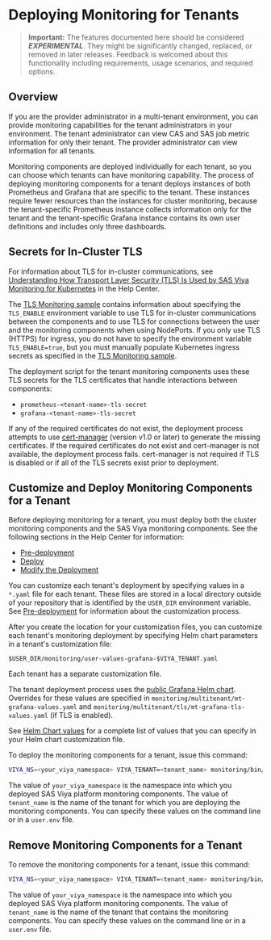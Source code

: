 # Deploying Monitoring for Tenants 

>**Important:** The features documented here should be considered _**EXPERIMENTAL**_.
They might be significantly changed, replaced, or removed in later releases. 
Feedback is welcomed about this functionality including requirements, usage
scenarios, and required options.

## Overview

If you are the provider administrator in a multi-tenant environment, you can 
provide monitoring capabilities for the tenant administrators in your 
environment. The tenant administrator can view CAS and SAS job metric 
information for only their tenant. The provider administrator can view 
information for all tenants.

Monitoring components are deployed individually for each tenant, so you 
can choose which tenants can have monitoring capability. The process of 
deploying monitoring components for a tenant deploys instances of 
both Prometheus and Grafana that are specific to the tenant. These 
instances require fewer resources than the instances for cluster 
monitoring, because the tenant-specific Prometheus instance collects 
information only for the tenant and the tenant-specific Grafana 
instance contains its own user definitions and includes only 
three dashboards. 

## Secrets for In-Cluster TLS

For information about TLS for in-cluster communications, see 
[Understanding How Transport Layer Security (TLS) Is Used by SAS Viya Monitoring for Kubernetes](https://documentation.sas.com/?cdcId=obsrvcdc&cdcVersion=default&docsetId=obsrvdply&docsetTarget=p0ssqw32dy9a44n1rokwojskla19.htm) in the Help
Center. 

The [TLS Monitoring sample](/samples/tls/monitoring) contains information about
specifying the `TLS_ENABLE` environment variable to use TLS for in-cluster
communications between the components and to use TLS for connections between
the user and the monitoring components when using NodePorts. If you only use
TLS (HTTPS) for ingress, you do not have to specify the environment variable
`TLS_ENABLE=true`, but you must manually populate Kubernetes ingress secrets
as specified in the [TLS Monitoring sample](/samples/tls/monitoring).

The deployment script for the tenant monitoring components uses these 
TLS secrets for the TLS certificates that handle interactions 
between components:

* `prometheus-<tenant-name>-tls-secret`
* `grafana-<tenant-name>-tls-secret`

If any of the required certificates do not exist, the deployment process attempts to use [cert-manager](https://cert-manager.io/) (version v1.0 or later) to generate the missing
certificates. If the required certificates do not exist and cert-manager is
not available, the deployment process fails. cert-manager is not required
if TLS is disabled or if all of the TLS secrets exist prior to deployment.
 
## Customize and Deploy Monitoring Components for a Tenant

Before deploying monitoring for a tenant, you must deploy both the cluster 
monitoring components and the SAS Viya monitoring components. See the 
following sections in the Help Center for information:

* [Pre-deployment](https://documentation.sas.com/?cdcId=obsrvcdc&cdcVersion=default&docsetId=obsrvdply&docsetTarget=n1ajbblsxpcgl5n11t13wgtd4d7c.htm)
* [Deploy](https://documentation.sas.com/?cdcId=obsrvcdc&cdcVersion=default&docsetId=obsrvdply&docsetTarget=n1rhzwx0mcnnnun17q11v85bspyk.htm)
* [Modify the Deployment](https://documentation.sas.com/?cdcId=obsrvcdc&cdcVersion=default&docsetId=obsrvdply&docsetTarget=n08465wdbmux9cn1iz6dk2bzdcw4.htm) 

You can customize each tenant's deployment by specifying values 
in a `*.yaml` file for each tenant. These files are stored in a local 
directory outside of your repository that is identified by the `USER_DIR` 
environment variable. See [Pre-deployment](https://documentation.sas.com/?cdcId=obsrvcdc&cdcVersion=default&docsetId=obsrvdply&docsetTarget=n1ajbblsxpcgl5n11t13wgtd4d7c.htm)
for information about the customization process.

After you create the location for your customization files, you can customize
each tenant's monitoring deployment by specifying Helm chart parameters in 
a tenant's customization file:

`$USER_DIR/monitoring/user-values-grafana-$VIYA_TENANT.yaml`

Each tenant has a separate customization file.

The tenant deployment process uses the 
[public Grafana Helm chart](https://github.com/grafana/helm-charts/tree/main/charts/grafana). 
Overrides for these 
values are specified in `monitoring/multitenant/mt-grafana-values.yaml` and 
`monitoring/multitenant/tls/mt-grafana-tls-values.yaml` (if TLS is enabled).

See [Helm Chart values](https://github.com/grafana/helm-charts/blob/main/charts/grafana/values.yaml) for a complete list of values that you can specify in 
your Helm chart customization file. 

To deploy the monitoring components for a tenant, issue this command: 

```bash
VIYA_NS=<your_viya_namespace> VIYA_TENANT=<tenant_name> monitoring/bin/deploy_monitoring_tenant.sh
```

The value of `your_viya_namespace` is the namespace into which you deployed 
SAS Viya platform monitoring components. The value of `tenant_name` is the name of 
the tenant for which you are deploying the monitoring components. You can 
specify these values on the command line or in a `user.env` file.  

## Remove Monitoring Components for a Tenant

To remove the monitoring components for a tenant, issue this command: 

```bash
VIYA_NS=<your_viya_namespace> VIYA_TENANT=<tenant_name> monitoring/bin/remove_monitoring_tenant.sh
```

The value of `your_viya_namespace` is the namespace into which you deployed 
SAS Viya platform monitoring components. The value of `tenant_name` is the name of 
the tenant that contains the monitoring components. You can 
specify these values on the command line or in a `user.env` file.